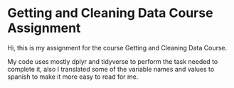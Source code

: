 # Getting and Cleaning Data Course Assignment
 
Hi, this is my assignment for the course Getting and Cleaning Data Course. 


My code uses mostly dplyr and tidyverse to perform the task needed to complete it, also I translated some of the variable names and values to spanish to make it more easy to read for me. 
